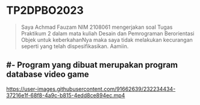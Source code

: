 # TP2DPBO2023

> Saya Achmad Fauzam NIM 2108061 mengerjakan soal Tugas Praktikum 2
dalam mata kuliah Desain dan Pemrograman Berorientasi Objek
untuk keberkahanNya maka saya tidak melakukan kecurangan
seperti yang telah dispesifikasikan. Aamiin.

#- Program yang dibuat merupakan program database video game
- 

https://user-images.githubusercontent.com/91662639/232234434-37216e1f-68f8-4a9c-b815-4edd8ce894ec.mp4
